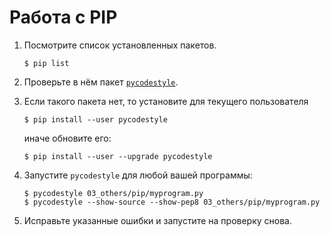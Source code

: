 
# Работа с PIP

1. Посмотрите список установленных пакетов.

   ```console
   $ pip list
   ```

2. Проверьте в нём пакет [`pycodestyle`](https://pypi.org/project/pycodestyle/).

3. Если такого пакета нет, то установите для текущего пользователя

   ```console
   $ pip install --user pycodestyle
   ```

   иначе обновите его:

   ```console
   $ pip install --user --upgrade pycodestyle
   ```

4. Запустите `pycodestyle` для любой вашей программы:

   ```console
   $ pycodestyle 03_others/pip/myprogram.py
   $ pycodestyle --show-source --show-pep8 03_others/pip/myprogram.py
   ```

5. Исправьте указанные ошибки и запустите на проверку снова.
